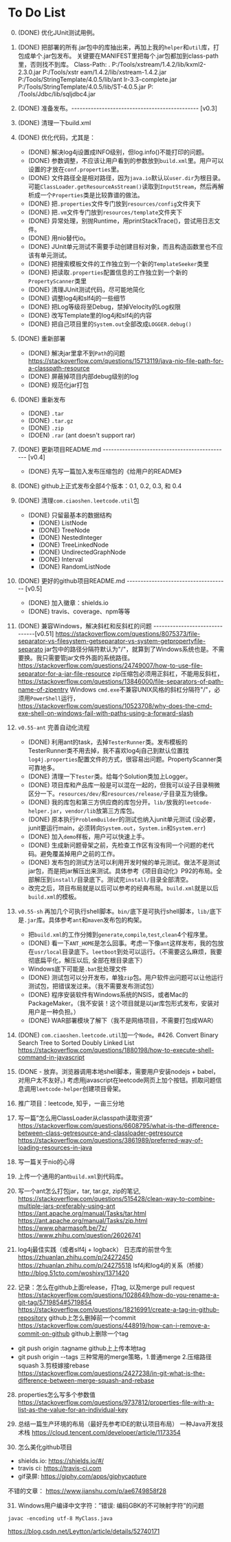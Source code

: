 
# To Do List

0. (DONE) 优化JUnit测试用例。

1. (DONE) 把部署的所有.jar包中的库抽出来，再加上我的`helper`和`util`库，打包成单个.jar包发布。
关键要在MANIFEST里把每个.jar包都加到class-path里，否则找不到库。
Class-Path: . P:/Tools/xstream/1.4.2/lib/kxml2-2.3.0.jar P:/Tools/xstr
 eam/1.4.2/lib/xstream-1.4.2.jar P:/Tools/StringTemplate/4.0.5/lib/ant
 lr-3.3-complete.jar P:/Tools/StringTemplate/4.0.5/lib/ST-4.0.5.jar P:
 /Tools/Jdbc/lib/sqljdbc4.jar

2. (DONE) 准备发布。---------------------------------------------- [v0.3]

3. (DONE) 清理一下build.xml

4. (DONE) 优化代码，尤其是：
    * (DONE) 解决log4j设置成INFO级别，但log.info()不能打印的问题。
    * (DONE) 参数调整，不应该让用户看到的参数放到`build.xml`里。用户可以设置的才放在`conf.properties`里。
    * (DONE) 文件路径全是相对路径，因为`java.io`默认以`user.dir`为根目录。可能`ClassLoader.getResourceAsStream()`读取到`InputStream`，然后再解析成一个`Properties`类是比较靠谱的做法。
    * (DONE) 把`.properties`文件专门放到`resources/config`文件夹下
    * (DONE) 把`.vm`文件专门放到`resources/template`文件夹下
    * (DONE) 异常处理，别抛Runtime，用printStackTrace()，尝试用日志文件。
    * (DONE) 用nio替代io。
    * (DONE) JUnit单元测试不需要手动创建目标对象，而且构造函数里也不应该有单元测试。
    * (DONE) 把搜索模板文件的工作独立到一个新的`TemplateSeeker`类里
    * (DONE) 把读取`.properties`配置信息的工作独立到一个新的`PropertyScanner`类里
    * (DONE) 清理JUnit测试代码，尽可能地简化
    * (DONE) 调整log4j和slf4j的一些细节
    * (DONE) 把Log等级将至Debug，禁掉Velocity的Log权限
    * (DONE) 改写Template里的log4j和slf4j的内容
    * (DONE) 把自己项目里的`System.out`全部改成`LOGGER.debug()`

5. (DONE) 重新部署
    * (DONE) 解决jar里拿不到`Path`的问题
    https://stackoverflow.com/questions/15713119/java-nio-file-path-for-a-classpath-resource
    * (DONE) 屏蔽掉项目内部debug级别的log
    * (DONE) 规范化jar打包

6. (DONE) 重新发布
    * (DONE) `.tar`
    * (DONE) `.tar.gz`
    * (DONE) `.zip`
    * (DOEN) `.rar` (ant doesn't support rar)

7. (DONE) 更新项目README.md ---------------------------------------------- [v0.4]
    * (DONE) 先写一篇加入发布压缩包的《给用户的README》

8. (DONE) github上正式发布全部4个版本：0.1, 0.2, 0.3, 和 0.4

9. (DONE) 清理`com.ciaoshen.leetcode.util`包
    * (DONE) 只留最基本的数据结构
        * (DONE) ListNode
        * (DONE) TreeNode
        * (DONE) NestedInteger
        * (DONE) TreeLinkedNode
        * (DONE) UndirectedGraphNode
        * (DONE) Interval
        * (DONE) RandomListNode

10. (DONE) 更好的github项目README.md ------------------------------------- [v0.5]
    * (DONE) 加入徽章：shields.io
    * (DONE) travis、coverage、npm等等

11. (DONE) 兼容Windows，解决斜杠和反斜杠的问题 -------------------------------[v0.51]
https://stackoverflow.com/questions/8075373/file-separator-vs-filesystem-getseparator-vs-system-getpropertyfile-separato
jar包中的路径分隔符默认为"/"，就算到了Windows系统也是。不需要换。我只需要管jar文件外面的系统路径。
https://stackoverflow.com/questions/24749007/how-to-use-file-separator-for-a-jar-file-resource
zip压缩包必须用正斜杠，不能用反斜杠，
https://stackoverflow.com/questions/13846000/file-separators-of-path-name-of-zipentry
Windows `cmd.exe`不兼容UNIX风格的斜杠分隔符"/"，必须用`PowerShell`运行，
https://stackoverflow.com/questions/10523708/why-does-the-cmd-exe-shell-on-windows-fail-with-paths-using-a-forward-slash

12. `v0.55-ant` 完善自动化流程
    * (DONE) 利用ant的<junit>task，去掉`TesterRunner`类。发布模板的TesterRunner类不用去掉，我不喜欢log4j自己到默认位置找`log4j.properties`配置文件的方式，很容易出问题。PropertyScanner类可靠地多。
    * (DONE) 清理一下`Tester`类。给每个Solution类加上Logger。
    * (DONE) 项目库和产品库一般是可以混在一起的，但我可以设子目录稍微区分一下。`resources/dev/`和`resources/release/`子目录互为镜像。
    * (DONE) 我的库包和第三方供应商的库包分开。`lib/`放我的`leetcode-helper.jar`，`vendor/lib`放第三方库包。
    * (DONE) 原本执行`ProblemBuilder`的测试也纳入junit单元测试 (没必要，junit要运行main，必须转向`System.out`，`System.in`和`System.err`)
    * (DONE) 加入`demo`样板，用户可以快速上手。
    * (DONE) 生成新问题骨架之前，先检查工作区有没有同一个问题的老代码。避免覆盖掉用户之前的工作。
    * (DONE) 发布包的测试方法可以利用开发时候的单元测试。做法不是测试jar包，而是把jar解压出来测试。具体参考《项目自动化》P92的布局。全部解压到`install/`目录底下。测试完`install/`目录全部清空。
    * 改完之后，项目布局就是以后可以参考的经典布局。`build.xml`就是以后`build.xml`的模板。
     

13. `v0.55-sh` 再加几个可执行shell脚本。`bin/`底下是可执行shell脚本，`lib/`底下是`.jar`库。具体参考`ant`和`maven`发布包的构架。
    * 把`build.xml`的工作分摊到`generate`,`compile`,`test`,`clean`4个程序里。
    * (DONE) 看一下`ANT_HOME`是怎么回事。考虑一下像`ant`这样发布，我的包放在`usr/local`目录底下。`leetboot`到处可以运行。（不需要这么麻烦，我要彻底扁平化，解压以后, 全部在根目录底下）
    * Windows底下可能是`.bat`批处理文件
    * (DONE) 测试包可以分开发布，单独`zip`包。用户软件出问题可以让他运行测试包，把错误发过来。（我不需要发布测试包）
    * (DONE) 程序安装软件有Windows系统的NSIS，或者Mac的PackageMaker。（我不安装！这个项目就是以jar库包形式发布，安装对用户是一种负担。）
    * (DONE) WAR部署模块了解下（我不是网络项目，不需要打包成WAR）

14. (DONE) `com.ciaoshen.leetcode.util`加一个`Node`。#426. Convert Binary Search Tree to Sorted Doubly Linked List
https://stackoverflow.com/questions/1880198/how-to-execute-shell-command-in-javascript

15. (DONE - 放弃。浏览器调用本地shell脚本，需要用户安装nodejs + babel，对用户太不友好。) 考虑用javascript在leetcode网页上加个按钮。抓取问题信息调用`leetcode-helper`创建项目骨架。 

16. 推广项目：leetcode, 知乎，一亩三分地

22. 写一篇”怎么用ClassLoader从classpath读取资源“
https://stackoverflow.com/questions/6608795/what-is-the-difference-between-class-getresource-and-classloader-getresource
https://stackoverflow.com/questions/3861989/preferred-way-of-loading-resources-in-java

23. 写一篇关于nio的心得

24. 上传一个通用的ant`build.xml`到代码库。

25. 写一个ant怎么打包jar，tar, tar.gz, zip的笔记,
https://stackoverflow.com/questions/515428/clean-way-to-combine-multiple-jars-preferably-using-ant
https://ant.apache.org/manual/Tasks/tar.html
https://ant.apache.org/manual/Tasks/zip.html
https://www.pharmasoft.be/7z/
https://www.zhihu.com/question/26026741

26. log4j最佳实践（或者slf4j + logback）
日志库的前世今生
https://zhuanlan.zhihu.com/p/24272450
https://zhuanlan.zhihu.com/p/24275518
lsf4j和log4j的关系（桥接）
http://blog.51cto.com/woshixy/1371420

27. 记录：怎么在github上面release，打tag, 以及merge pull request
https://stackoverflow.com/questions/1028649/how-do-you-rename-a-git-tag/5719854#5719854
https://stackoverflow.com/questions/18216991/create-a-tag-in-github-repository
github上怎么删掉前一个commit
https://stackoverflow.com/questions/448919/how-can-i-remove-a-commit-on-github
github上删除一个tag
* git push origin :tagname
github上上传本地tag
* git push origin --tags
三种常用的merge策略，1.普通merge 2.压缩路径squash 3.剪枝嫁接rebase
https://stackoverflow.com/questions/2427238/in-git-what-is-the-difference-between-merge-squash-and-rebase


28. properties怎么写多个参数值
https://stackoverflow.com/questions/9737812/properties-file-with-a-list-as-the-value-for-an-individual-key

29. 总结一篇生产环境的布局（最好先参考IDE的默认项目布局）
一种Java开发技术栈
https://cloud.tencent.com/developer/article/1173354


30. 怎么美化github项目
* shields.io: https://shields.io/#/
* travis ci: https://travis-ci.com 
* gif录屏: https://giphy.com/apps/giphycapture

不错的文章： https://www.jianshu.com/p/ae6749858f28

31. Windows用户编译中文字符：”错误: 编码GBK的不可映射字符”的问题
```
javac -encoding utf-8 MyClass.java
```
https://blog.csdn.net/Leytton/article/details/52740171
